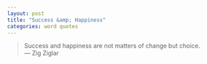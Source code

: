 ```yaml
---
layout: post
title: "Success &amp; Happiness"
categories: word quotes
---
```


> Success and happiness are not matters of change but choice.
<br>&mdash; Zig Ziglar
